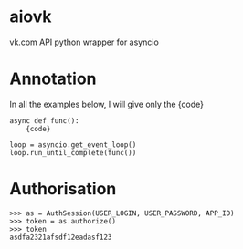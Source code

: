 # aiovk
vk.com API python wrapper for asyncio

# Annotation
In all the examples below, I will give only the {code}

    async def func():
        {code}

    loop = asyncio.get_event_loop()
    loop.run_until_complete(func())


# Authorisation
    >>> as = AuthSession(USER_LOGIN, USER_PASSWORD, APP_ID)
    >>> token = as.authorize()
    >>> token
    asdfa2321afsdf12eadasf123
